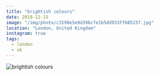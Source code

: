 ```yaml
---
title: "brightish colours"
date: 2018-12-15
image: "/img/photo/c3190e5e9d39bcfe1b5dd933ff685237.jpg"
location: "London, United Kingdom"
instagram: true
tags:
  - london
  - uk
---
```


![brightish colours](/img/photo/c3190e5e9d39bcfe1b5dd933ff685237.jpg)
